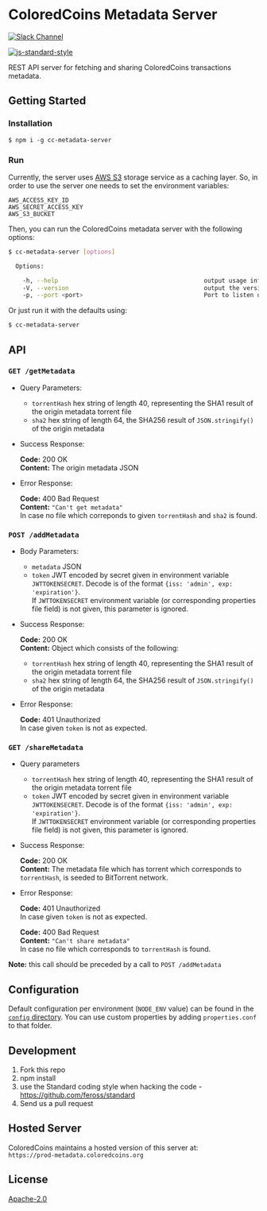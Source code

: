 # ColoredCoins Metadata Server

[![Slack Channel][slack-image]][slack-url]

[![js-standard-style][js-standard-image]][js-standard-url]

REST API server for fetching and sharing ColoredCoins transactions metadata.

## Getting Started

### Installation
```
$ npm i -g cc-metadata-server
```

### Run

Currently, the server uses [AWS S3](http://docs.aws.amazon.com/AmazonS3/latest/dev/Welcome.html) storage service as a caching layer.
So, in order to use the server one needs to set the environment variables:

```
AWS_ACCESS_KEY_ID
AWS_SECRET_ACCESS_KEY
AWS_S3_BUCKET
```

Then, you can run the ColoredCoins metadata server with the following options:

```sh
$ cc-metadata-server [options]

  Options:

    -h, --help                                         output usage information
    -V, --version                                      output the version number
    -p, --port <port>                                  Port to listen on
```

Or just run it with the defaults using:

```sh
$ cc-metadata-server
```

## API

### `GET /getMetadata`

* Query Parameters:
  * `torrentHash` hex string of length 40, representing the SHA1 result of the origin metadata torrent file
  * `sha2` hex string of length 64, the SHA256 result of `JSON.stringify()` of the origin metadata

* Success Response:
    
   **Code:** 200 OK<br>
   **Content:** The origin metadata JSON

* Error Response:

   **Code:** 400 Bad Request<br>
   **Content:** `"Can't get metadata"`<br>
   In case no file which correponds to given `torrentHash` and `sha2` is found.

### `POST /addMetadata`

* Body Parameters:
  * `metadata` JSON
  * `token` JWT encoded by secret given in environment variable `JWTTOKENSECRET`. Decode is of the format `{iss: 'admin', exp: 'expiration'}`.</br>
  If `JWTTOKENSECRET` environment variable (or corresponding properties file field) is not given, this parameter is ignored.

* Success Response:

  **Code:** 200 OK<br>
  **Content:** Object which consists of the following:
    * `torrentHash` hex string of length 40, representing the SHA1 result of the origin metadata torrent file
    * `sha2` hex string of length 64, the SHA256 result of `JSON.stringify()` of the origin metadata

* Error Response:

   **Code:** 401 Unauthorized<br>
   In case given `token` is not as expected.

### `GET /shareMetadata`

*  Query parameters
   * `torrentHash` hex string of length 40, representing the SHA1 result of the origin metadata torrent file
   * `token` JWT encoded by secret given in environment variable `JWTTOKENSECRET`. Decode is of the format `{iss: 'admin', exp: 'expiration'}`.</br>
   If `JWTTOKENSECRET` environment variable (or corresponding properties file field) is not given, this parameter is ignored.

* Success Response:

  **Code:** 200 OK<br>
  **Content:** The metadata file which has torrent which corresponds to `torrentHash`, is seeded to BitTorrent network.

* Error Response:

   **Code:** 401 Unauthorized<br>
   In case given `token` is not as expected.

   **Code:** 400 Bad Request<br>
   **Content:** `"Can't share metadata"`<br>
   In case no file which corresponds to `torrentHash` is found.

**Note:** this call should be preceded by a call to `POST /addMetadata`

## Configuration

Default configuration per environment (`NODE_ENV` value) can be found in the [`config` directory](./config). 
You can use custom properties by adding `properties.conf` to that folder.

## Development

1. Fork this repo
2. npm install
3. use the Standard coding style when hacking the code - https://github.com/feross/standard
4. Send us a pull request

## Hosted Server

ColoredCoins maintains a hosted version of this server at:<br>
`https://prod-metadata.coloredcoins.org`

## License

[Apache-2.0](http://www.apache.org/licenses/LICENSE-2.0)

[js-standard-url]: https://github.com/feross/standard
[js-standard-image]: https://cdn.rawgit.com/feross/standard/master/badge.svg
[slack-image]: http://slack.coloredcoins.org/badge.svg
[slack-url]: http://slack.coloredcoins.org